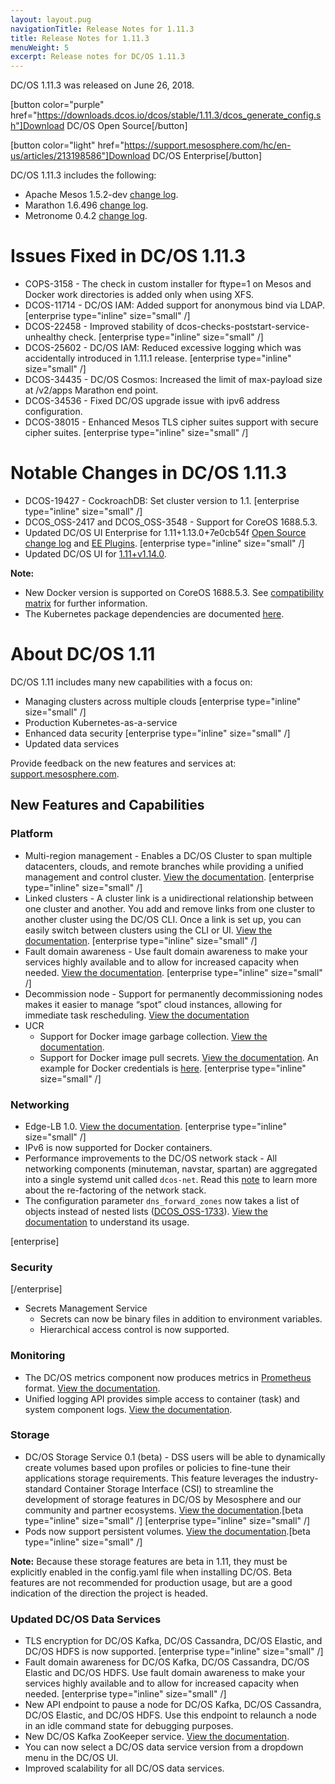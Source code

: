 ```yaml
---
layout: layout.pug
navigationTitle: Release Notes for 1.11.3
title: Release Notes for 1.11.3
menuWeight: 5
excerpt: Release notes for DC/OS 1.11.3
---
```


DC/OS 1.11.3 was released on June 26, 2018.

[button color="purple" href="https://downloads.dcos.io/dcos/stable/1.11.3/dcos_generate_config.sh"]Download DC/OS Open Source[/button]

[button color="light" href="https://support.mesosphere.com/hc/en-us/articles/213198586"]Download DC/OS Enterprise[/button]

DC/OS 1.11.3 includes the following:

- Apache Mesos 1.5.2-dev [change log](https://github.com/mesosphere/mesos/blob/197c9105c2ed08f1529602f1ff72de846cde98c6/CHANGELOG).
- Marathon 1.6.496 [change log](https://github.com/dcos/dcos/blob/1.11.3/packages/marathon/buildinfo.json).
- Metronome 0.4.2 [change log](https://github.com/dcos/metronome/releases/tag/v0.4.2).


# Issues Fixed in DC/OS 1.11.3

- COPS-3158 - The check in custom installer for ftype=1 on Mesos and Docker work directories is added only when using XFS.
- DCOS-11714 - DC/OS IAM: Added support for anonymous bind via LDAP. [enterprise type="inline" size="small" /]
- DCOS-22458 - Improved stability of dcos-checks-poststart-service-unhealthy check. [enterprise type="inline" size="small" /]
- DCOS-25602 - DC/OS IAM: Reduced excessive logging which was accidentally introduced in 1.11.1 release. [enterprise type="inline" size="small" /]
- DCOS-34435 - DC/OS Cosmos: Increased the limit of max-payload size at /v2/apps Marathon end point.
- DCOS-34536 - Fixed DC/OS upgrade issue with ipv6 address configuration.
- DCOS-38015 - Enhanced Mesos TLS cipher suites support with secure cipher suites. [enterprise type="inline" size="small" /]

# Notable Changes in DC/OS 1.11.3

- DCOS-19427 - CockroachDB: Set cluster version to 1.1. [enterprise type="inline" size="small" /]
- DCOS_OSS-2417 and DCOS_OSS-3548 - Support for CoreOS 1688.5.3. 
- Updated DC/OS UI Enterprise for 1.11+1.13.0+7e0cb54f [Open Source change log](https://github.com/dcos/dcos-ui/blob/1.11%2Bv1.13.0/CHANGELOG.md) and [EE Plugins](https://github.com/mesosphere/dcos-ui-plugins-private/compare/v1.11.1...1.11+1.13.0+7e0cb54f). [enterprise type="inline" size="small" /]
- Updated DC/OS UI for [1.11+v1.14.0](https://github.com/dcos/dcos-ui/blob/1.11+v1.14.0/CHANGELOG.md).


**Note:** 
- New Docker version is supported on CoreOS 1688.5.3. See [compatibility matrix](https://docs.mesosphere.com/version-policy/) for further information.
- The Kubernetes package dependencies are documented [here](https://docs.mesosphere.com/services/kubernetes/1.2.0-1.10.5/install).


# About DC/OS 1.11

DC/OS 1.11 includes many new capabilities with a focus on:
- Managing clusters across multiple clouds [enterprise type="inline" size="small" /]
- Production Kubernetes-as-a-service
- Enhanced data security [enterprise type="inline" size="small" /]
- Updated data services

Provide feedback on the new features and services at: [support.mesosphere.com](https://support.mesosphere.com).


## New Features and Capabilities

### Platform
- Multi-region management - Enables a DC/OS Cluster to span multiple datacenters, clouds, and remote branches while providing a unified management and control cluster. [View the documentation](/1.11/deploying-services/fault-domain-awareness). [enterprise type="inline" size="small" /]
- Linked clusters - A cluster link is a unidirectional relationship between one cluster and another. You add and remove links from one cluster to another cluster using the DC/OS CLI. Once a link is set up, you can easily switch between clusters using the CLI or UI. [View the documentation](/1.11/administering-clusters/multiple-clusters/cluster-links). [enterprise type="inline" size="small" /]
- Fault domain awareness - Use fault domain awareness to make your services highly available and to allow for increased capacity when needed. [View the documentation](/1.11/deploying-services/fault-domain-awareness). [enterprise type="inline" size="small" /]
- Decommission node - Support for permanently decommissioning nodes makes it easier to manage “spot” cloud instances, allowing for immediate task rescheduling. [View the documentation](/1.11/hybrid-cloud/features/decommission-nodes/)
- UCR
  - Support for Docker image garbage collection. [View the documentation](/1.11/deploying-services/containerizers).
  -  Support for Docker image pull secrets. [View the documentation](/1.11/installing/ent/custom/configuration/configuration-parameters/#cluster-docker-credentials). An example for Docker credentials is [here](/1.11/installing/ent/custom/configuration/examples/#docker-credentials). [enterprise type="inline" size="small" /]

### Networking
- Edge-LB 1.0. [View the documentation](https://docs.mesosphere.com/services/edge-lb/1.0/). [enterprise type="inline" size="small" /]
- IPv6 is now supported for Docker containers.
- Performance improvements to the DC/OS network stack - All networking components (minuteman, navstar, spartan) are aggregated into a single systemd unit called `dcos-net`.  Read this [note](/1.11/networking/#a-note-on-software-re-architecture) to learn more about the re-factoring of the network stack.
- The configuration parameter `dns_forward_zones` now takes a list of objects instead of nested lists ([DCOS_OSS-1733](https://jira.mesosphere.com/browse/DCOS_OSS-1733)). [View the documentation](/1.11/installing/oss/custom/configuration/configuration-parameters/#dns-forward-zones) to understand its usage.

[enterprise]
### Security
[/enterprise]
- Secrets Management Service
  - Secrets can now be binary files in addition to environment variables.
  - Hierarchical access control is now supported.

### Monitoring
- The DC/OS metrics component now produces metrics in [Prometheus](https://prometheus.io/docs/instrumenting/exposition_formats/) format. [View the documentation](/1.11/metrics).
- Unified logging API provides simple access to container (task) and system component logs. [View the documentation](/1.11/monitoring/logging/logging-api/logging-v2/).

### Storage
- DC/OS Storage Service 0.1 (beta) - DSS users will be able to dynamically create volumes based upon profiles or policies to fine-tune their applications storage requirements. This feature leverages the industry-standard Container Storage Interface (CSI) to streamline the development of storage features in DC/OS by Mesosphere and our community and partner ecosystems. [View the documentation](https://docs.mesosphere.com/services/beta-storage/0.1.0-beta/).[beta type="inline" size="small" /] [enterprise type="inline" size="small" /]
- Pods now support persistent volumes. [View the documentation](/1.11/deploying-services/pods).[beta type="inline" size="small" /]

**Note:** Because these storage features are beta in 1.11, they must be explicitly enabled in the config.yaml file when installing DC/OS. Beta features are not recommended for production usage, but are a good indication of the direction the project is headed.

### Updated DC/OS Data Services
- TLS encryption for DC/OS Kafka, DC/OS Cassandra, DC/OS Elastic, and DC/OS HDFS is now supported. [enterprise type="inline" size="small" /]
- Fault domain awareness for DC/OS Kafka, DC/OS Cassandra, DC/OS Elastic and DC/OS HDFS. Use fault domain awareness to make your services highly available and to allow for increased capacity when needed. [enterprise type="inline" size="small" /]
- New API endpoint to pause a node for DC/OS Kafka, DC/OS Cassandra, DC/OS Elastic, and DC/OS HDFS. Use this endpoint to relaunch a node in an idle command state for debugging purposes.
- New DC/OS Kafka ZooKeeper service. [View the documentation](/services/kafka-zookeeper).
- You can now select a DC/OS data service version from a dropdown menu in the DC/OS UI.
- Improved scalability for all DC/OS data services.


